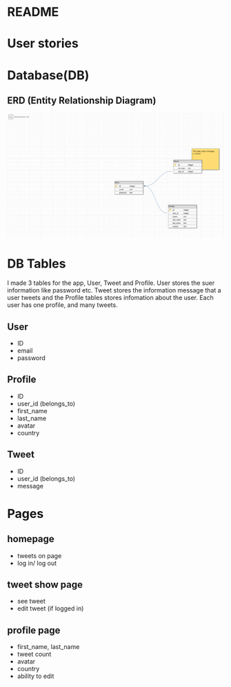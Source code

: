 # README

# User stories


# Database(DB)
## ERD (Entity Relationship Diagram)
![erd diagram](/docs/images/erd.jpg)

# DB Tables
I made 3 tables for the app, User, Tweet and Profile. User stores the suer information like password etc. Tweet stores the information message that a user tweets and the Profile tables stores infomation about the user. Each user has one profile, and many tweets.

## User
- ID
- email
- password

## Profile
- ID
- user_id (belongs_to)
- first_name
- last_name
- avatar
- country

## Tweet
- ID
- user_id (belongs_to)
- message

# Pages
## homepage
- tweets on page
- log in/ log out

## tweet show page
- see tweet
- edit tweet (if logged in)

## profile page
- first_name, last_name
- tweet count
- avatar
- country
- ability to edit

